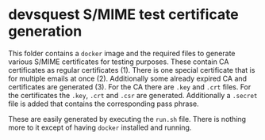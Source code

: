 # devsquest S/MIME test certificate generation

This folder contains a `docker` image and the required files to generate various S/MIME certificates for testing purposes. These contain CA certificates as regular certificates (1). There is one special certificate that is for multiple emails at once (2). Additionally some already expired CA and certificates are generated (3).
For the CA there are `.key` and `.crt` files. For the certificates the `.key`, `.crt` and `.csr` are generated. Additionally a `.secret` file is added that contains the corresponding pass phrase.

These are easily generated by executing the `run.sh` file. There is nothing more to it except of having `docker` installed and running.
